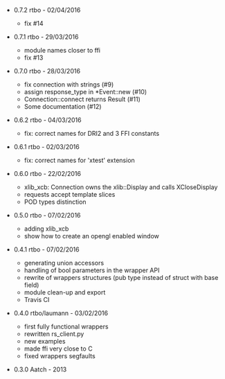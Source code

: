  * 0.7.2
 rtbo - 02/04/2016
    - fix #14

 * 0.7.1
 rtbo - 29/03/2016
    - module names closer to ffi
    - fix #13

 * 0.7.0
 rtbo - 28/03/2016
    - fix connection with strings (#9)
    - assign response_type in *Event::new (#10)
    - Connection::connect returns Result (#11)
    - Some documentation (#12)

 * 0.6.2
 rtbo - 04/03/2016
    - fix: correct names for DRI2 and 3 FFI constants

 * 0.6.1
 rtbo - 02/03/2016
    - fix: correct names for 'xtest' extension

 * 0.6.0
 rtbo - 22/02/2016
    - xlib_xcb: Connection owns the xlib::Display and calls XCloseDisplay
    - requests accept template slices
    - POD types distinction

 * 0.5.0
 rtbo - 07/02/2016
    - adding xlib_xcb
    - show how to create an opengl enabled window

 * 0.4.1
 rtbo - 07/02/2016
    - generating union accessors
    - handling of bool parameters in the wrapper API
    - rewrite of wrappers structures (pub type instead of struct with base field)
    - module clean-up and export
    - Travis CI

 * 0.4.0
 rtbo/laumann - 03/02/2016
    - first fully functional wrappers
    - rewritten rs_client.py
    - new examples
    - made ffi very close to C
    - fixed wrappers segfaults

 * 0.3.0
 Aatch - 2013
